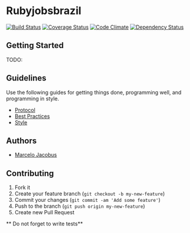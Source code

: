 Rubyjobsbrazil
==============

[![Build Status](https://travis-ci.org/mjacobus/rubyjobsbrazil.png?branch=master)](https://travis-ci.org/mjacobus/rubyjobsbrazil)
[![Coverage Status](https://coveralls.io/repos/mjacobus/rubyjobsbrazil/badge.png)](https://coveralls.io/r/mjacobus/rubyjobsbrazil)
[![Code Climate](https://codeclimate.com/github/mjacobus/rubyjobsbrazil.png)](https://codeclimate.com/github/mjacobus/rubyjobsbrazil)
[![Dependency Status](https://gemnasium.com/mjacobus/rubyjobsbrazil.png)](https://gemnasium.com/mjacobus/rubyjobsbrazil)


Getting Started
---------------

TODO:

Guidelines
----------

Use the following guides for getting things done, programming well, and
programming in style.

* [Protocol](http://github.com/thoughtbot/guides/blob/master/protocol)
* [Best Practices](http://github.com/thoughtbot/guides/blob/master/best-practices)
* [Style](http://github.com/thoughtbot/guides/blob/master/style)

Authors
-------

- [Marcelo Jacobus](https://github.com/mjacobus)

## Contributing

1. Fork it
2. Create your feature branch (`git checkout -b my-new-feature`)
3. Commit your changes (`git commit -am 'Add some feature'`)
4. Push to the branch (`git push origin my-new-feature`)
5. Create new Pull Request

** Do not forget to write tests**
